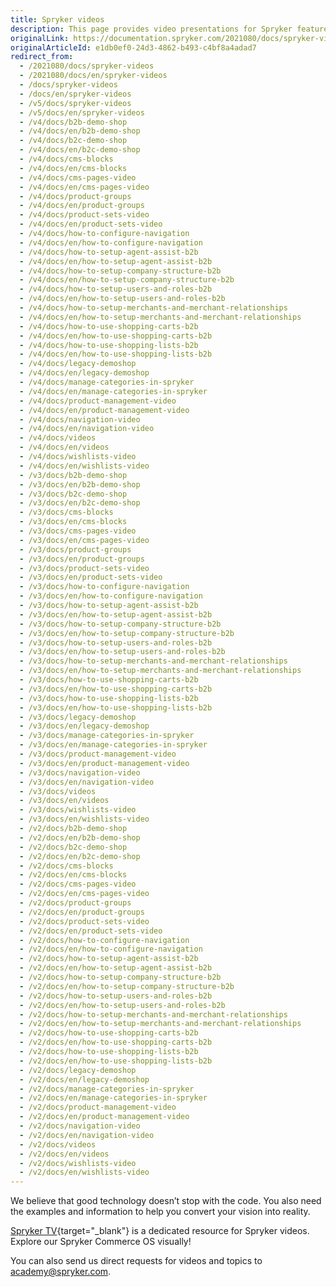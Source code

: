 ```yaml
---
title: Spryker videos
description: This page provides video presentations for Spryker features.
originalLink: https://documentation.spryker.com/2021080/docs/spryker-videos
originalArticleId: e1db0ef0-24d3-4862-b493-c4bf8a4adad7
redirect_from:
  - /2021080/docs/spryker-videos
  - /2021080/docs/en/spryker-videos
  - /docs/spryker-videos
  - /docs/en/spryker-videos
  - /v5/docs/spryker-videos
  - /v5/docs/en/spryker-videos
  - /v4/docs/b2b-demo-shop
  - /v4/docs/en/b2b-demo-shop  
  - /v4/docs/b2c-demo-shop
  - /v4/docs/en/b2c-demo-shop
  - /v4/docs/cms-blocks
  - /v4/docs/en/cms-blocks
  - /v4/docs/cms-pages-video
  - /v4/docs/en/cms-pages-video
  - /v4/docs/product-groups
  - /v4/docs/en/product-groups
  - /v4/docs/product-sets-video
  - /v4/docs/en/product-sets-video
  - /v4/docs/how-to-configure-navigation
  - /v4/docs/en/how-to-configure-navigation
  - /v4/docs/how-to-setup-agent-assist-b2b
  - /v4/docs/en/how-to-setup-agent-assist-b2b
  - /v4/docs/how-to-setup-company-structure-b2b
  - /v4/docs/en/how-to-setup-company-structure-b2b
  - /v4/docs/how-to-setup-users-and-roles-b2b
  - /v4/docs/en/how-to-setup-users-and-roles-b2b
  - /v4/docs/how-to-setup-merchants-and-merchant-relationships
  - /v4/docs/en/how-to-setup-merchants-and-merchant-relationships
  - /v4/docs/how-to-use-shopping-carts-b2b
  - /v4/docs/en/how-to-use-shopping-carts-b2b
  - /v4/docs/how-to-use-shopping-lists-b2b
  - /v4/docs/en/how-to-use-shopping-lists-b2b
  - /v4/docs/legacy-demoshop
  - /v4/docs/en/legacy-demoshop
  - /v4/docs/manage-categories-in-spryker
  - /v4/docs/en/manage-categories-in-spryker
  - /v4/docs/product-management-video
  - /v4/docs/en/product-management-video
  - /v4/docs/navigation-video
  - /v4/docs/en/navigation-video
  - /v4/docs/videos
  - /v4/docs/en/videos
  - /v4/docs/wishlists-video
  - /v4/docs/en/wishlists-video
  - /v3/docs/b2b-demo-shop
  - /v3/docs/en/b2b-demo-shop
  - /v3/docs/b2c-demo-shop
  - /v3/docs/en/b2c-demo-shop
  - /v3/docs/cms-blocks
  - /v3/docs/en/cms-blocks
  - /v3/docs/cms-pages-video
  - /v3/docs/en/cms-pages-video
  - /v3/docs/product-groups
  - /v3/docs/en/product-groups
  - /v3/docs/product-sets-video
  - /v3/docs/en/product-sets-video
  - /v3/docs/how-to-configure-navigation
  - /v3/docs/en/how-to-configure-navigation
  - /v3/docs/how-to-setup-agent-assist-b2b
  - /v3/docs/en/how-to-setup-agent-assist-b2b
  - /v3/docs/how-to-setup-company-structure-b2b
  - /v3/docs/en/how-to-setup-company-structure-b2b
  - /v3/docs/how-to-setup-users-and-roles-b2b
  - /v3/docs/en/how-to-setup-users-and-roles-b2b
  - /v3/docs/how-to-setup-merchants-and-merchant-relationships
  - /v3/docs/en/how-to-setup-merchants-and-merchant-relationships
  - /v3/docs/how-to-use-shopping-carts-b2b
  - /v3/docs/en/how-to-use-shopping-carts-b2b
  - /v3/docs/how-to-use-shopping-lists-b2b
  - /v3/docs/en/how-to-use-shopping-lists-b2b
  - /v3/docs/legacy-demoshop
  - /v3/docs/en/legacy-demoshop
  - /v3/docs/manage-categories-in-spryker
  - /v3/docs/en/manage-categories-in-spryker
  - /v3/docs/product-management-video
  - /v3/docs/en/product-management-video
  - /v3/docs/navigation-video
  - /v3/docs/en/navigation-video
  - /v3/docs/videos
  - /v3/docs/en/videos
  - /v3/docs/wishlists-video
  - /v3/docs/en/wishlists-video
  - /v2/docs/b2b-demo-shop
  - /v2/docs/en/b2b-demo-shop
  - /v2/docs/b2c-demo-shop
  - /v2/docs/en/b2c-demo-shop
  - /v2/docs/cms-blocks
  - /v2/docs/en/cms-blocks
  - /v2/docs/cms-pages-video
  - /v2/docs/en/cms-pages-video
  - /v2/docs/product-groups
  - /v2/docs/en/product-groups
  - /v2/docs/product-sets-video
  - /v2/docs/en/product-sets-video
  - /v2/docs/how-to-configure-navigation
  - /v2/docs/en/how-to-configure-navigation
  - /v2/docs/how-to-setup-agent-assist-b2b
  - /v2/docs/en/how-to-setup-agent-assist-b2b
  - /v2/docs/how-to-setup-company-structure-b2b
  - /v2/docs/en/how-to-setup-company-structure-b2b
  - /v2/docs/how-to-setup-users-and-roles-b2b
  - /v2/docs/en/how-to-setup-users-and-roles-b2b
  - /v2/docs/how-to-setup-merchants-and-merchant-relationships
  - /v2/docs/en/how-to-setup-merchants-and-merchant-relationships
  - /v2/docs/how-to-use-shopping-carts-b2b
  - /v2/docs/en/how-to-use-shopping-carts-b2b
  - /v2/docs/how-to-use-shopping-lists-b2b
  - /v2/docs/en/how-to-use-shopping-lists-b2b
  - /v2/docs/legacy-demoshop
  - /v2/docs/en/legacy-demoshop
  - /v2/docs/manage-categories-in-spryker
  - /v2/docs/en/manage-categories-in-spryker
  - /v2/docs/product-management-video
  - /v2/docs/en/product-management-video
  - /v2/docs/navigation-video
  - /v2/docs/en/navigation-video
  - /v2/docs/videos
  - /v2/docs/en/videos
  - /v2/docs/wishlists-video
  - /v2/docs/en/wishlists-video
---
```


We believe that good technology doesn’t stop with the code. You also need the examples and information to help you convert your vision into reality.

[Spryker TV](https://training.spryker.com/pages/spryker-tv){target="_blank"} is a dedicated resource for Spryker videos. Explore our Spryker Commerce OS visually!

You can also send us direct requests for videos and topics to [academy@spryker.com](mailto:academy@spryker.com).


